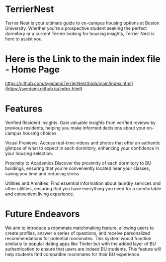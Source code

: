 # TerrierNest
Terrier Nest is your ultimate guide to on-campus housing options at Boston University. Whether you're a prospective student seeking the perfect dormitory or a current Terrier looking for housing insights, Terrier Nest is here to assist you.

# Here is the Link to the main index file - Home Page
https://github.com/syedami/TerrierNest/blob/main/index.html](https://syedami.github.io/index.html)

# Features
Verified Resident Insights:
Gain valuable insights from verified reviews by previous residents, helping you make informed decisions about your on-campus housing choices.

Visual Previews:
Access real-time videos and photos that offer an authentic glimpse of what to expect in each dormitory, enhancing your confidence in your housing selection.

Proximity to Academics
Discover the proximity of each dormitory to BU buildings, ensuring that you're conveniently located near your classes, saving you time and reducing stress.

Utilities and Amnities:
Find essential information about laundry services and other utilities, ensuring that you have everything you need for a comfortable and convenient living experience.

# Future Endeavors
We aim to introduce a roommate matchmaking feature, allowing users to create profiles, answer a series of questions, and receive personalized recommendations for potential roommates. This system would function similarly to popular dating apps like Tinder but with the added layer of BU authentication to ensure that users are indeed BU students. This feature will help students find compatible roommates for their BU experience.



